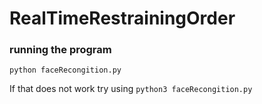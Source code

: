 # RealTimeRestrainingOrder
  
 ### running the program
 
 ```
 python faceRecongition.py
 ```
 
 If that does not work try using ```python3 faceRecongition.py```
